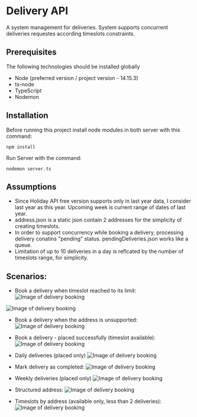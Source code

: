 # Delivery API

A system management for deliveries. System supports concurrent deliveries requestes according timeslots constraints.

## Prerequisites
The following technologies should be installed globally
* Node (preferred version / project version - 14.15.3)
* ts-node
* TypeScript
* Nodemon 


## Installation

Before running this project install node modules in both server with this command:

```
npm install
```

Run Server with the command:

```
nodemon server.ts
```

## Assumptions
* Since Holiday API free version supports only in last year data, I consider last year as this year. Upcoming week is current range of dates of last year.
* address.json is a static json contain 2 addresses for the simplicity of creating timeslots.
* In order to support concurrency while booking a delivery, processing delivery conatins "pending" status. pendingDeliveries.json works like a queue.
* Limitation of up to 10 deliveries in a day is reflcated by the number of timeslots range, for simplicity.


## Scenarios:
* Book a delivery when timeslot reached to its limit:
![Image of delivery booking](https://i.ibb.co/74TFN4w/delivery.png)

![Image of delivery booking](https://i.ibb.co/hV1zqCk/delivery2.png)

* Book a delivery when the address is unsupported: 
![Image of delivery booking](https://i.ibb.co/ZNy0rdL/delivery3.png)

* Book a delivery - placed successfully (timeslot available):
![Image of delivery booking](https://i.ibb.co/4PnXxVB/delivery4.png)

* Daily deliveries (placed only)
![Image of delivery booking](https://i.ibb.co/YTbzV53/delivery5.png)


* Mark delivery as completed:
![Image of delivery booking](https://i.ibb.co/m6JHjv0/deliverycom.png)


* Weekly deliveries (placed only)
![Image of delivery booking](https://i.ibb.co/bLX5TnG/delivery6.png)

* Structured address:
![Image of delivery booking](https://i.ibb.co/Xy2zdSz/timeslots1.png)

* Timeslots by address (available only, less than 2 deliveries):
![Image of delivery booking](https://i.ibb.co/7yZFm9t/timeslots2.png)


